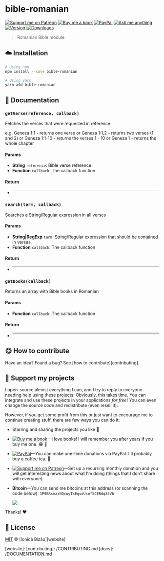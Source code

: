 <!-- Please do not edit this file. Edit the `blah` field in the `package.json` instead. If in doubt, open an issue. -->


# bible-romanian

 [![Support me on Patreon][badge_patreon]][patreon] [![Buy me a book][badge_amazon]][amazon] [![PayPal][badge_paypal_donate]][paypal-donations] [![Ask me anything](https://img.shields.io/badge/ask%20me-anything-1abc9c.svg)](https://github.com/IonicaBizau/ama) [![Version](https://img.shields.io/npm/v/bible-romanian.svg)](https://www.npmjs.com/package/bible-romanian) [![Downloads](https://img.shields.io/npm/dt/bible-romanian.svg)](https://www.npmjs.com/package/bible-romanian)

> Romanian Bible module

## :cloud: Installation

```sh
# Using npm
npm install --save bible-romanian

# Using yarn
yarn add bible-romanian
```


## :memo: Documentation


### `getVerse(reference, callback)`
Fetches the verses that were requested in reference

 e.g. Geneza 1:1    - returns one verse
   or Geneza 1:1,2  - returns two verses (1 and 2)
   or Geneza 1:1-10 - returns the verses 1 - 10
   or Geneza 1      - returns the whole chapter

#### Params

- **String** `reference`: Bible verse reference
- **Function** `callback`: The callback function

#### Return
- ****

### `search(term, callback)`
Searches a String/Regular expression in all verses

#### Params

- **String|RegExp** `term`: String/Regular expression that should be contained in verses.
- **Function** `callback`: The callback function

#### Return
- ****

### `getBooks(callback)`
Returns an array with Bible books in Romanian

#### Params

- **Function** `callback`: The callback function

#### Return
- ****



## :yum: How to contribute
Have an idea? Found a bug? See [how to contribute][contributing].


## :sparkling_heart: Support my projects

I open-source almost everything I can, and I try to reply to everyone needing help using these projects. Obviously,
this takes time. You can integrate and use these projects in your applications *for free*! You can even change the source code and redistribute (even resell it).

However, if you get some profit from this or just want to encourage me to continue creating stuff, there are few ways you can do it:


 - Starring and sharing the projects you like :rocket:
 - [![Buy me a book][badge_amazon]][amazon]—I love books! I will remember you after years if you buy me one. :grin: :book:
 - [![PayPal][badge_paypal]][paypal-donations]—You can make one-time donations via PayPal. I'll probably buy a ~~coffee~~ tea. :tea:
 - [![Support me on Patreon][badge_patreon]][patreon]—Set up a recurring monthly donation and you will get interesting news about what I'm doing (things that I don't share with everyone).
 - **Bitcoin**—You can send me bitcoins at this address (or scanning the code below): `1P9BRsmazNQcuyTxEqveUsnf5CERdq35V6`

    ![](https://i.imgur.com/z6OQI95.png)


Thanks! :heart:



## :scroll: License

[MIT][license] © [Ionică Bizău][website]


[badge_patreon]: https://ionicabizau.github.io/badges/patreon.svg
[badge_amazon]: https://ionicabizau.github.io/badges/amazon.svg
[badge_paypal]: https://ionicabizau.github.io/badges/paypal.svg
[badge_paypal_donate]: https://ionicabizau.github.io/badges/paypal_donate.svg

[patreon]: https://www.patreon.com/ionicabizau
[amazon]: http://amzn.eu/hRo9sIZ
[paypal-donations]: https://www.paypal.com/cgi-bin/webscr?cmd=_s-xclick&hosted_button_id=RVXDDLKKLQRJW

[license]: http://showalicense.com/?fullname=Ionic%C4%83%20Biz%C4%83u%20%3Cbizauionica%40gmail.com%3E&year=2014#license-mit
[website]:
[contributing]: /CONTRIBUTING.md
[docs]: /DOCUMENTATION.md
